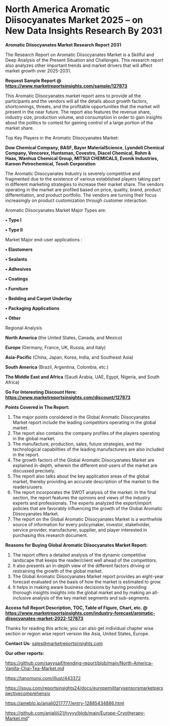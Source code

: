 # North America Aromatic Diisocyanates Market 2025 – on New Data Insights Research By 2031

<strong>Aromatic Diisocyanates Market Research Report 2031</strong>

The Research Report on Aromatic Diisocyanates Market is a Skillful and Deep Analysis of the Present Situation and Challenges. This research report also analyzes other important trends and market drivers that will affect market growth over 2025-2031.

<strong>Request Sample Report @ <a href=https://www.marketreportsinsights.com/sample/127873>https://www.marketreportsinsights.com/sample/127873</a></strong>

This Aromatic Diisocyanates market report aims to provide all the participants and the vendors will all the details about growth factors, shortcomings, threats, and the profitable opportunities that the market will present in the near future. The report also features the revenue share, industry size, production volume, and consumption in order to gain insights about the politics to contest for gaining control of a large portion of the market share.

Top Key Players in the Aromatic Diisocyanates Market:

<strong>Dow Chemical Company, BASF, Bayer MaterialScience, Lyondell Chemical Company, Vencorex, Huntsman, Covestro, Diacel Chemical, Rohm & Haas, Wanhua Chemical Group, MITSUI CHEMICALS, Evonik Industries, Karoon Petrochemical, Tosoh Corporation</strong>

The Aromatic Diisocyanates Industry is severely competitive and fragmented due to the existence of various established players taking part in different marketing strategies to increase their market share. The vendors operating in the market are profiled based on price, quality, brand, product differentiation, and product portfolio. The vendors are turning their focus increasingly on product customization through customer interaction.

Aromatic Diisocyanates Market Major Types are:

<strong>• Type I

• Type II</strong>

Market Major end-user applications :

<strong>• Elastomers

• Sealants

• Adhesives

• Coatings

• Furniture

• Bedding and Carpet Underlay

• Packaging Applications

• Other</strong>

Regional Analysis

</u><strong><b>North America</b></strong> (the United States, Canada, and Mexico)

<strong><b>Europe </b></strong>(Germany, France, UK, Russia, and Italy)

<strong><b>Asia-Pacific</b></strong> (China, Japan, Korea, India, and Southeast Asia)

<strong><b>South America</b></strong> (Brazil, Argentina, Colombia, etc.)

<strong><b>The Middle East and Africa</b></strong> (Saudi Arabia, UAE, Egypt, Nigeria, and South Africa)

<strong>Go For Interesting Discount Here: <a href=https://www.marketreportsinsights.com/discount/127873>https://www.marketreportsinsights.com/discount/127873</a></strong>

<strong>Points Covered in The Report:</strong>
<ol>
  <li>The major points considered in the Global Aromatic Diisocyanates Market report include the leading competitors operating in the global market.</li>
  <li>The report also contains the company profiles of the players operating in the global market.</li>
  <li>The manufacture, production, sales, future strategies, and the technological capabilities of the leading manufacturers are also included in the report.</li>
  <li>The growth factors of the Global Aromatic Diisocyanates Market are explained in-depth, wherein the different end-users of the market are discussed precisely.</li>
  <li>The report also talks about the key application areas of the global market, thereby providing an accurate description of the market to the readers/users.</li>
  <li>The report incorporates the SWOT analysis of the market. In the final section, the report features the opinions and views of the industry experts and professionals. The experts analyzed the export/import policies that are favorably influencing the growth of the Global Aromatic Diisocyanates Market.</li>
  <li>The report on the Global Aromatic Diisocyanates Market is a worthwhile source of information for every policymaker, investor, stakeholder, service provider, manufacturer, supplier, and player interested in purchasing this research document.</li>
</ol>
<strong>Reasons for Buying Global Aromatic Diisocyanates Market Report:</strong>

<ol>
  <li>The report offers a detailed analysis of the dynamic competitive landscape that keeps the reader/client well ahead of the competitors.</li>
  <li>It also presents an in-depth view of the different factors driving or restraining the growth of the global market.</li>
  <li>The Global Aromatic Diisocyanates Market report provides an eight-year forecast evaluated on the basis of how the market is estimated to grow.</li>
  <li>It helps in making aware business decisions by having providing thorough insights insights into the global market and by making an all-inclusive analysis of the key market segments and sub-segments.</li>
</ol>
<strong>Access full Report Description, TOC, Table of Figure, Chart, etc. @ <a href=https://www.marketreportsinsights.com/industry-forecast/aromatic-diisocyanates-market-2022-127873>https://www.marketreportsinsights.com/industry-forecast/aromatic-diisocyanates-market-2022-127873</a></strong>


Thanks for reading this article; you can also get individual chapter wise section or region wise report version like Asia, United States, Europe.

<strong>Contact Us:</strong>
sales@marketreportsinsights.com

<strong>Our other reports:</strong>

<a href=https://github.com/sayysaif/trending-report/blob/main/North-America-Vanilla-Chai-Tea-Market.md>https://github.com/sayysaif/trending-report/blob/main/North-America-Vanilla-Chai-Tea-Market.md</a>

<a href=https://tanomuno.com/illust/443372>https://tanomuno.com/illust/443372</a>

<a href=https://issuu.com/reportsinsights24/docs/europemilitarysensorsmarketperspectivecomprehensiv>https://issuu.com/reportsinsights24/docs/europemilitarysensorsmarketperspectivecomprehensiv</a>

<a href=https://ameblo.jp/anjali0217777/entry-12885434886.html>https://ameblo.jp/anjali0217777/entry-12885434886.html</a>

<a href=https://github.com/anjaliiii21/tyyyy/blob/main/Europe-Cryotherapy-Market.md>https://github.com/anjaliiii21/tyyyy/blob/main/Europe-Cryotherapy-Market.md</a>"
